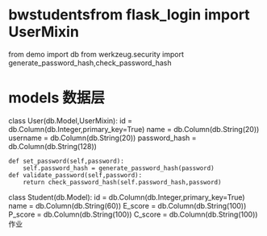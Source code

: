 # bwstudentsfrom flask_login import UserMixin
from demo import db
from werkzeug.security import generate_password_hash,check_password_hash
# models 数据层
class User(db.Model,UserMixin):
    id = db.Column(db.Integer,primary_key=True)
    name = db.Column(db.String(20))
    username = db.Column(db.String(20))
    password_hash = db.Column(db.String(128))

    def set_password(self,password):
        self.password_hash = generate_password_hash(password)
    def validate_password(self,password):
        return check_password_hash(self.password_hash,password)

class Student(db.Model):
    id = db.Column(db.Integer,primary_key=True)
    name = db.Column(db.String(60))
    E_score = db.Column(db.String(100))
    P_score = db.Column(db.String(100))
    C_score = db.Column(db.String(100))
作业
